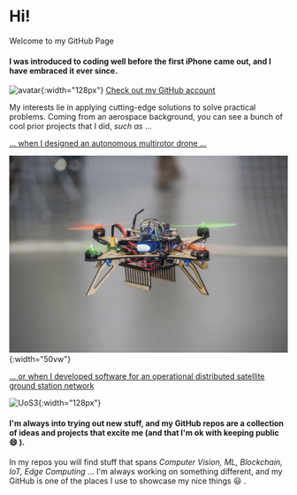 # Hi!

Welcome to my GitHub Page

#### I was introduced to coding well before the first iPhone came out, and I have embraced it ever since.

![avatar](https://avatars0.githubusercontent.com/u/15460982){:width="128px"} [Check out my GitHub account](https://GitHub.com/MNahad)

My interests lie in applying cutting-edge solutions to solve practical problems. Coming from an aerospace background, you can see a bunch of cool prior projects that I did, _such as_ ...

[... when I designed an autonomous multirotor drone ...](https://github.com/MNahad/soton-multirotor)

![QuadFly](https://github.com/MNahad/soton-multirotor/raw/master/assets/Untitled2.jpg "The UAV in flight"){:width="50vw"}

[... or when I developed software for an operational distributed satellite ground station network](https://github.com/UoS3)

![UoS3](https://avatars3.githubusercontent.com/u/27415968){:width="128px"}

#### I'm always into trying out new stuff, and my GitHub repos are a collection of ideas and projects that excite me (and that I'm ok with keeping public 😄 ).

In my repos you will find stuff that spans _Computer Vision, ML, Blockchain, IoT, Edge Computing_ ... I'm always working on something different, and my GitHub is one of the places I use to showcase my nice things 😃 .
